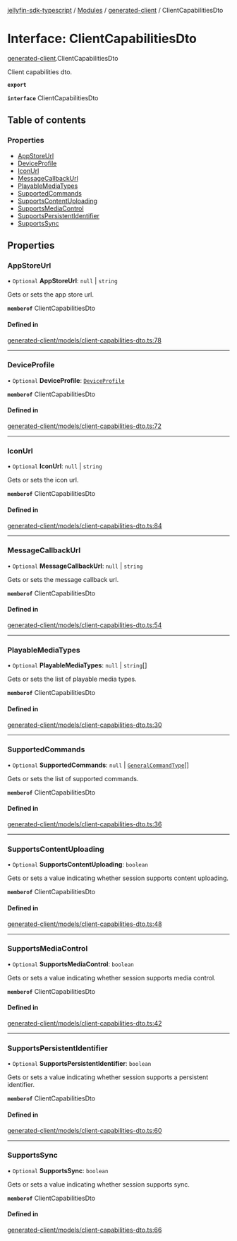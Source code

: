 [jellyfin-sdk-typescript](../README.md) / [Modules](../modules.md) / [generated-client](../modules/generated_client.md) / ClientCapabilitiesDto

# Interface: ClientCapabilitiesDto

[generated-client](../modules/generated_client.md).ClientCapabilitiesDto

Client capabilities dto.

**`export`**

**`interface`** ClientCapabilitiesDto

## Table of contents

### Properties

- [AppStoreUrl](generated_client.ClientCapabilitiesDto.md#appstoreurl)
- [DeviceProfile](generated_client.ClientCapabilitiesDto.md#deviceprofile)
- [IconUrl](generated_client.ClientCapabilitiesDto.md#iconurl)
- [MessageCallbackUrl](generated_client.ClientCapabilitiesDto.md#messagecallbackurl)
- [PlayableMediaTypes](generated_client.ClientCapabilitiesDto.md#playablemediatypes)
- [SupportedCommands](generated_client.ClientCapabilitiesDto.md#supportedcommands)
- [SupportsContentUploading](generated_client.ClientCapabilitiesDto.md#supportscontentuploading)
- [SupportsMediaControl](generated_client.ClientCapabilitiesDto.md#supportsmediacontrol)
- [SupportsPersistentIdentifier](generated_client.ClientCapabilitiesDto.md#supportspersistentidentifier)
- [SupportsSync](generated_client.ClientCapabilitiesDto.md#supportssync)

## Properties

### AppStoreUrl

• `Optional` **AppStoreUrl**: ``null`` \| `string`

Gets or sets the app store url.

**`memberof`** ClientCapabilitiesDto

#### Defined in

[generated-client/models/client-capabilities-dto.ts:78](https://github.com/thornbill/jellyfin-sdk-typescript/blob/7534c86/src/generated-client/models/client-capabilities-dto.ts#L78)

___

### DeviceProfile

• `Optional` **DeviceProfile**: [`DeviceProfile`](generated_client.DeviceProfile.md)

**`memberof`** ClientCapabilitiesDto

#### Defined in

[generated-client/models/client-capabilities-dto.ts:72](https://github.com/thornbill/jellyfin-sdk-typescript/blob/7534c86/src/generated-client/models/client-capabilities-dto.ts#L72)

___

### IconUrl

• `Optional` **IconUrl**: ``null`` \| `string`

Gets or sets the icon url.

**`memberof`** ClientCapabilitiesDto

#### Defined in

[generated-client/models/client-capabilities-dto.ts:84](https://github.com/thornbill/jellyfin-sdk-typescript/blob/7534c86/src/generated-client/models/client-capabilities-dto.ts#L84)

___

### MessageCallbackUrl

• `Optional` **MessageCallbackUrl**: ``null`` \| `string`

Gets or sets the message callback url.

**`memberof`** ClientCapabilitiesDto

#### Defined in

[generated-client/models/client-capabilities-dto.ts:54](https://github.com/thornbill/jellyfin-sdk-typescript/blob/7534c86/src/generated-client/models/client-capabilities-dto.ts#L54)

___

### PlayableMediaTypes

• `Optional` **PlayableMediaTypes**: ``null`` \| `string`[]

Gets or sets the list of playable media types.

**`memberof`** ClientCapabilitiesDto

#### Defined in

[generated-client/models/client-capabilities-dto.ts:30](https://github.com/thornbill/jellyfin-sdk-typescript/blob/7534c86/src/generated-client/models/client-capabilities-dto.ts#L30)

___

### SupportedCommands

• `Optional` **SupportedCommands**: ``null`` \| [`GeneralCommandType`](../enums/generated_client.GeneralCommandType.md)[]

Gets or sets the list of supported commands.

**`memberof`** ClientCapabilitiesDto

#### Defined in

[generated-client/models/client-capabilities-dto.ts:36](https://github.com/thornbill/jellyfin-sdk-typescript/blob/7534c86/src/generated-client/models/client-capabilities-dto.ts#L36)

___

### SupportsContentUploading

• `Optional` **SupportsContentUploading**: `boolean`

Gets or sets a value indicating whether session supports content uploading.

**`memberof`** ClientCapabilitiesDto

#### Defined in

[generated-client/models/client-capabilities-dto.ts:48](https://github.com/thornbill/jellyfin-sdk-typescript/blob/7534c86/src/generated-client/models/client-capabilities-dto.ts#L48)

___

### SupportsMediaControl

• `Optional` **SupportsMediaControl**: `boolean`

Gets or sets a value indicating whether session supports media control.

**`memberof`** ClientCapabilitiesDto

#### Defined in

[generated-client/models/client-capabilities-dto.ts:42](https://github.com/thornbill/jellyfin-sdk-typescript/blob/7534c86/src/generated-client/models/client-capabilities-dto.ts#L42)

___

### SupportsPersistentIdentifier

• `Optional` **SupportsPersistentIdentifier**: `boolean`

Gets or sets a value indicating whether session supports a persistent identifier.

**`memberof`** ClientCapabilitiesDto

#### Defined in

[generated-client/models/client-capabilities-dto.ts:60](https://github.com/thornbill/jellyfin-sdk-typescript/blob/7534c86/src/generated-client/models/client-capabilities-dto.ts#L60)

___

### SupportsSync

• `Optional` **SupportsSync**: `boolean`

Gets or sets a value indicating whether session supports sync.

**`memberof`** ClientCapabilitiesDto

#### Defined in

[generated-client/models/client-capabilities-dto.ts:66](https://github.com/thornbill/jellyfin-sdk-typescript/blob/7534c86/src/generated-client/models/client-capabilities-dto.ts#L66)
